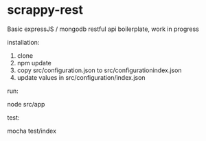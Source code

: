 scrappy-rest
============

Basic expressJS / mongodb restful api boilerplate, work in progress

installation:

 1. clone 
 2. npm update
 3. copy src/configuration.json to src/configurationindex.json
 4. update values in src/configuration/index.json

run:

  node src/app
  
test:

  mocha test/index